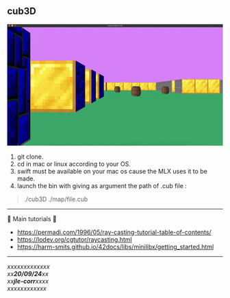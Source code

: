 cub3D
-

![prez](./.720.gif)

1. git clone.
2. cd in mac or linux according to your OS.
3. swift must be available on your mac os cause the MLX uses it to be made.
4. launch the bin with giving as argument the path of .cub file :
>./cub3D ./map/file.cub

---

:exploding_head: Main tutorials :exploding_head:

* https://permadi.com/1996/05/ray-casting-tutorial-table-of-contents/ 
* https://lodev.org/cgtutor/raycasting.html
* https://harm-smits.github.io/42docs/libs/minilibx/getting_started.html

---


*xxxxxxxxxxxxx  
xx**20/09/24**xx  
xx**jle-corr**xxxx  
xxxxxxxxxxxx*  
